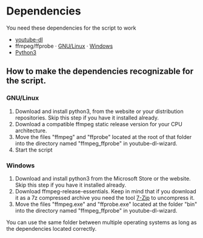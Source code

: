 # Dependencies

You need these dependencies for the script to work
- [youtube-dl](https://youtube-dl.org/downloads/latest/youtube-dl)
- ffmpeg/ffprobe
  · [GNU/Linux](https://johnvansickle.com/ffmpeg/)
  · [Windows](https://www.gyan.dev/ffmpeg/builds/)
- [Python3](https://www.python.org/downloads/)

## How to make the dependencies recognizable for the script.

### GNU/Linux
1) Download and install python3, from the website or your distribution repositories. Skip this step if you have it installed already.
2) Download a compatible ffmpeg static release version for your CPU architecture.
3) Move the files "ffmpeg" and "ffprobe" located at the root of that folder into the directory named "ffmpeg_ffprobe" in youtube-dl-wizard.
4) Start the script

### Windows
1) Download and install python3 from the Microsoft Store or the website. Skip this step if you have it installed already.
2) Download ffmpeg-release-essentials. Keep in mind that if you download it as a 7z compressed archive you need the tool [7-Zip](https://www.7-zip.org/) to uncompress it.
3) Move the files "ffmpeg.exe" and "ffprobe.exe" located at the folder "bin" into the directory named "ffmpeg_ffprobe" in youtube-dl-wizard.

You can use the same folder between multiple operating systems as long as the dependencies located correctly.
